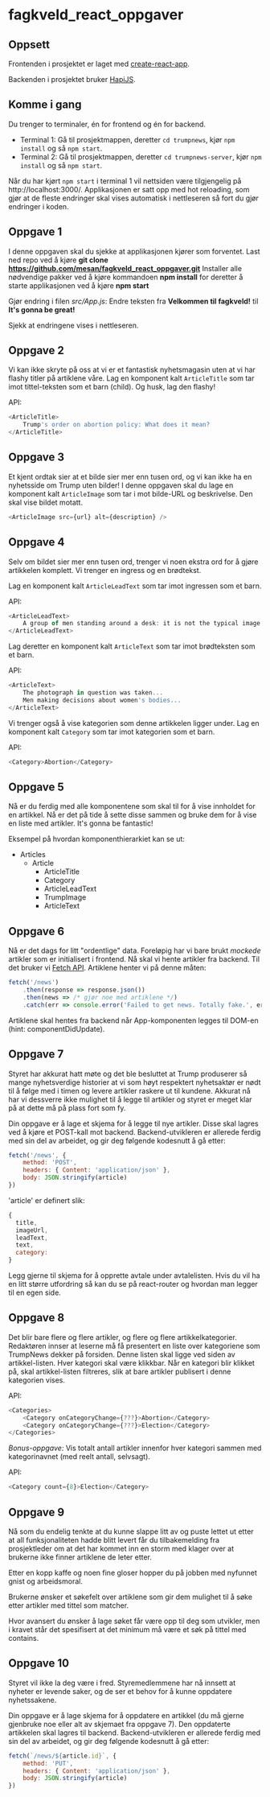 # fagkveld_react_oppgaver

## Oppsett

Frontenden i prosjektet er laget med [create-react-app](https://github.com/facebookincubator/create-react-app).

Backenden i prosjektet bruker [HapiJS](https://hapijs.com).

## Komme i gang 
Du trenger to terminaler, én for frontend og én for backend.

* Terminal 1: Gå til prosjektmappen, deretter `cd trumpnews`, kjør `npm install` og så `npm start`.
* Terminal 2: Gå til prosjektmappen, deretter `cd trumpnews-server`, kjør `npm install` og så `npm start`.

Når du har kjørt `npm start` i terminal 1 vil nettsiden være tilgjengelig på http://localhost:3000/. Applikasjonen er satt opp med hot reloading, som gjør at de fleste endringer skal vises automatisk i nettleseren så fort du gjør endringer i koden.

## Oppgave 1
I denne oppgaven skal du sjekke at applikasjonen kjører som forventet.
Last ned repo ved å kjøre **git clone https://github.com/mesan/fagkveld_react_oppgaver.git**
Installer alle nødvendige pakker ved å kjøre kommandoen **npm install** for deretter å starte applikasjonen ved å kjøre **npm start**

Gjør endring i filen *src/App.js*:
Endre teksten fra **Velkommen til fagkveld!** til **It's gonna be great!**

Sjekk at endringene vises i nettleseren.

## Oppgave 2
Vi kan ikke skryte på oss at vi er et fantastisk nyhetsmagasin uten at vi har flashy titler på artiklene våre. Lag en komponent kalt `ArticleTitle` som tar imot tittel-teksten som et barn (child). Og husk, lag den flashy!

API:
```js
<ArticleTitle>
	Trump's order on abortion policy: What does it mean?
</ArticleTitle>
```

## Oppgave 3
Et kjent ordtak sier at et bilde sier mer enn tusen ord, og vi kan ikke ha en nyhetsside om Trump uten bilder! I denne oppgaven skal du lage en komponent kalt `ArticleImage` som tar i mot bilde-URL og beskrivelse. Den skal vise bildet motatt.

```js
<ArticleImage src={url} alt={description} />
```

## Oppgave 4
Selv om bildet sier mer enn tusen ord, trenger vi noen ekstra ord for å gjøre artikkelen komplett. Vi trenger en ingress og en brødtekst.

Lag en komponent kalt `ArticleLeadText` som tar imot ingressen som et barn.

API:
```js
<ArticleLeadText>
	A group of men standing around a desk: it is not the typical image that goes viral online.
</ArticleLeadText>
```

Lag deretter en komponent kalt `ArticleText` som tar imot brødteksten som et barn.

API:
```js
<ArticleText>
	The photograph in question was taken...
    Men making decisions about women's bodies...
</ArticleText>
````

Vi trenger også å vise kategorien som denne artikkelen ligger under. Lag en komponent kalt `Category` som tar imot kategorien som et barn.

API:
```js
<Category>Abortion</Category>
```

## Oppgave 5
Nå er du ferdig med alle komponentene som skal til for å vise innholdet for en artikkel. Nå er det på tide å sette disse sammen og bruke dem for å vise en liste med artikler. It's gonna be fantastic!

Eksempel på hvordan komponenthierarkiet kan se ut:
- Articles
    - Article
        - ArticleTitle
        - Category
        - ArticleLeadText
        - TrumpImage
        - ArticleText

## Oppgave 6
Nå er det dags for litt "ordentlige" data. Foreløpig har vi bare brukt _mockede_ artikler som er initialisert i frontend. Nå skal vi hente artikler fra backend. Til det bruker vi [Fetch API](https://developer.mozilla.org/en-US/docs/Web/API/Fetch_API). Artiklene henter vi på denne måten:

```js
fetch('/news')
	.then(response => response.json())
    .then(news => /* gjør noe med artiklene */)
    .catch(err => console.error('Failed to get news. Totally fake.', err));
```

Artiklene skal hentes fra backend når App-komponenten legges til DOM-en (hint: componentDidUpdate).


## Oppgave 7
Styret har akkurat hatt møte og det ble besluttet at Trump produserer så mange nyhetsverdige historier at vi som høyt respektert nyhetsaktør er nødt til å følge med i timen og levere artikler raskere ut til kundene. Akkurat nå har vi dessverre ikke mulighet til å legge til artikler og styret er meget klar på at dette må på plass fort som fy.

Din oppgave er å lage et skjema for å legge til nye artikler. Disse skal lagres ved å kjøre et POST-kall mot backend. Backend-utvikleren er allerede ferdig med sin del av arbeidet, og gir deg følgende kodesnutt å gå etter:

```js
fetch('/news', {
	method: 'POST',
    headers: { Content: 'application/json' },
    body: JSON.stringify(article)
})
```
'article' er definert slik: 
```js
{
  title,
  imageUrl,
  leadText,
  text,
  category:
}
```

Legg gjerne til skjema for å opprette avtale under avtalelisten. Hvis du vil ha en litt større utfordring så kan du se på react-router og hvordan man legger til en egen side.

## Oppgave 8
Det blir bare flere og flere artikler, og flere og flere artikkelkategorier. Redaktøren innser at leserne må få presentert en liste over kategoriene som TrumpNews dekker på forsiden. Denne listen skal ligge ved siden av artikkel-listen. Hver kategori skal være klikkbar. Når en kategori blir klikket på, skal artikkel-listen filtreres, slik at bare artikler publisert i denne kategorien vises.

API:
```js
<Categories>
	<Category onCategoryChange={???}>Abortion</Category>
    <Category onCategoryChange={???}>Election</Category>
</Categories>
```

_Bonus-oppgave:_ Vis totalt antall artikler innenfor hver kategori sammen med kategorinavnet (med reelt antall, selvsagt).

API:
```js
<Category count={8}>Election</Category>
```

## Oppgave 9
Nå som du endelig tenkte at du kunne slappe litt av og puste lettet ut etter at all funksjonaliteten hadde blitt levert får du tilbakemelding fra prosjektleder om at det har kommet inn en storm med klager over at brukerne ikke finner artiklene de leter etter.

Etter en kopp kaffe og noen fine gloser hopper du på jobben med nyfunnet gnist og arbeidsmoral.

Brukerne ønsker et søkefelt over artiklene som gir dem mulighet til å søke etter artikler med tittel som matcher.

Hvor avansert du ønsker å lage søket får være opp til deg som utvikler, men i kravet står det spesifisert at det minimum må være et søk på tittel med contains.

## Oppgave 10
Styret vil ikke la deg være i fred. Styremedlemmene har nå innsett at nyheter er levende saker, og de ser et behov for å kunne oppdatere nyhetssakene.

Din oppgave er å lage skjema for å oppdatere en artikkel (du må gjerne gjenbruke noe eller alt av skjemaet fra oppgave 7). Den oppdaterte artikkelen skal lagres til backend. Backend-utvikleren er allerede ferdig med sin del av arbeidet, og gir deg følgende kodesnutt å gå etter:

```js
fetch(`/news/${article.id}`, {
	method: 'PUT',
    headers: { Content: 'application/json' },
    body: JSON.stringify(article)
})
```

